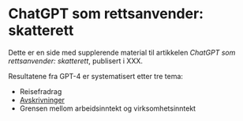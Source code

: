 # ChatGPT som rettsanvender: skatterett

Dette er en side med supplerende material til artikkelen *ChatGPT som rettsanvender: skatterett*, publisert i XXX.

Resultatene fra GPT-4 er systematisert etter tre tema:
- Reisefradrag
- [Avskrivninger](https://github.com/hans-chr-f/ChatGPT-skatterett/blob/main/avskrivninger.md)
- Grensen mellom arbeidsinntekt og virksomhetsinntekt
